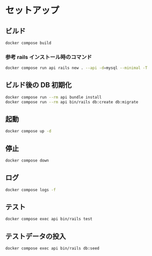 # セットアップ

## ビルド

```sh
docker compose build
```

### 参考 rails インストール時のコマンド

```sh
docker compose run api rails new . --api -d=mysql --minimal -T
```

## ビルド後の DB 初期化

```sh
docker compose run --rm api bundle install
docker compose run --rm api bin/rails db:create db:migrate
```

## 起動

```sh
docker compose up -d
```

## 停止

```sh
docker compose down
```

## ログ

```sh
docker compose logs -f
```

## テスト

```sh
docker compose exec api bin/rails test
```

## テストデータの投入

```sh
docker compose exec api bin/rails db:seed
```
